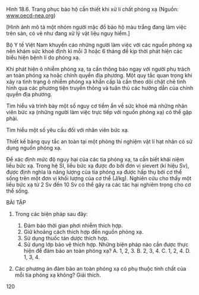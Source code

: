 Hình 18.6. Trang phục bảo hộ cần thiết khi xử lí chất phóng xạ
(Nguồn: www.oecd-nea.org)

[Hình ảnh mô tả một nhóm người mặc đồ bảo hộ màu trắng đang làm việc trên sàn, có vẻ như đang xử lý vật liệu nguy hiểm.]

Bộ Y tế Việt Nam khuyến cáo những người làm việc với các nguồn phóng xạ nên khám sức khoẻ định kì mỗi 3 hoặc 6 tháng để kịp thời phát hiện các biểu hiện bệnh lí do phóng xạ.

Khi phát hiện ô nhiễm phóng xạ, ta cần thông báo ngay với người phụ trách an toàn phóng xạ hoặc chính quyền địa phương. Một quy tắc quan trọng khi xảy ra tình trạng ô nhiễm phóng xạ khẩn cấp là cần theo dõi chặt chẽ tình hình qua các phương tiện truyền thông và tuân thủ các hướng dẫn của chính quyền địa phương.

Tìm hiểu và trình bày một số nguy cơ tiềm ẩn về sức khoẻ mà những nhân viên bức xạ (những người làm việc trực tiếp với nguồn phóng xạ) có thể gặp phải.

Tìm hiểu một số yêu cầu đối với nhân viên bức xạ.

Thiết kế bảng quy tắc an toàn tại một phòng thí nghiệm vật lí hạt nhân có sử dụng nguồn phóng xạ.

Để xác định mức độ nguy hại của các tia phóng xạ, ta cần biết khái niệm liều bức xạ. Trong hệ SI, liều bức xạ được đo bởi đơn vị sievert (kí hiệu Sv), được định nghĩa là năng lượng của tia phóng xạ được hấp thụ bởi cơ thể sống trên một đơn vị khối lượng của cơ thể (J/kg). Nghiên cứu cho thấy một liều bức xạ từ 2 Sv đến 10 Sv có thể gây ra các tác hại nghiêm trọng cho cơ thể sống.

BÀI TẬP

1. Trong các biện pháp sau đây:
   1. Đảm bảo thời gian phơi nhiễm thích hợp.
   2. Giữ khoảng cách thích hợp đến nguồn phóng xạ.
   3. Sử dụng thuốc tán dược thích hợp.
   4. Sử dụng lớp bảo vệ thích hợp.
Những biện pháp nào cần được thực hiện để đảm bảo an toàn phóng xạ?
   A. 1, 2, 3.
   B. 2, 3, 4.
   C. 1, 2, 4.
   D. 1, 3, 4.

2. Các phương án đảm bảo an toàn phóng xạ có phụ thuộc tính chất của mỗi tia phóng xạ không? Giải thích.

120
